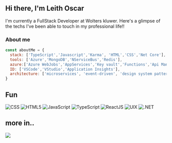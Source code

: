 <h2> Hi there, I'm Leith Oscar </h2>


I'm currently a FullStack Developer at Wolters kluwer. Here's a glimpse of the techs I've been able to touch in my professional life!!




### About me

```javascript
const aboutMe = {
  stack: ['TypeScript','Javascript','Karma', 'HTML','CSS','Net Core'],
  tools: ['Azure','MongoDB','NServiceBus','Redis'],
  azure:['Azure WebJobs','AppServices','Key vault','Functions','Api Management']
  ID: ['VSCode','VStudio','Application Insights'],
  architecture: ['microservices', 'event-driven', 'design system pattern'], 
}

```

<h2>Fun</h2>

![CSS](https://img.shields.io/badge/css3-%231572B6.svg?style=for-the-badge&logo=css3&logoColor=white)
![HTML5](https://img.shields.io/badge/html5-%23E34F26.svg?style=for-the-badge&logo=html5&logoColor=white)
![JavaScript](https://img.shields.io/badge/javascript-%23323330.svg?style=for-the-badge&logo=javascript&logoColor=%23F7DF1E)
![TypeScript](https://img.shields.io/badge/typescript-%23323330.svg?style=for-the-badge&logo=typescript&logoColor=%23F7DF1E)
![ReactJS](https://img.shields.io/badge/react-%23E34F26.svg?style=for-the-badge&logo=react&logoColor=white)
![UIX](https://img.shields.io/badge/uix-%23E34F26.svg?style=for-the-badge&logo=uix&logoColor=white)
![.NET](https://img.shields.io/badge/.net-%23E34F26.svg?style=for-the-badge&logo=net&logoColor=white)
<h2>more in..</h2>

[<img src="https://img.shields.io/badge/linkedin-LeithOscar-blue?style=for-the-badge&logo=linkedin"/>][1]

[1]: https://www.linkedin.com/in/leith-oscar/
